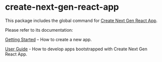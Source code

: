# create-next-gen-react-app

This package includes the global command for [Create Next Gen React App](https://github.com/clearfeld/create-next-gen-react-app/).

Please refer to its documentation:

[Getting Started](https://create-next-gen-react-app.vercel.app/docs/getting-started/getting-started) – How to create a new app.

[User Guide](https://create-next-gen-react-app.vercel.app/) - How to develop apps bootstrapped with Create Next Gen React App.